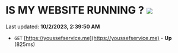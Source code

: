 # IS MY WEBSITE RUNNING ? [![](https://img.shields.io/static/v1?label=Sponsor&message=%E2%9D%A4&logo=GitHub&color=%23fe8e86)](https://github.com/sponsors/<username>)

Last updated: **10/2/2023, 2:39:50 AM**

- `GET` [https://youssefservice.me](https://youssefservice.me) - **Up** (825ms)

